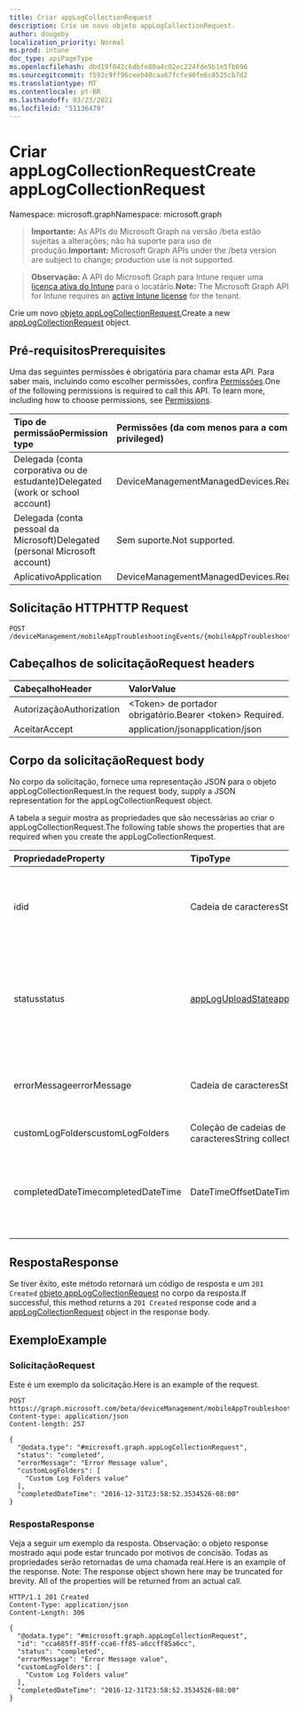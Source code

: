 ```yaml
---
title: Criar appLogCollectionRequest
description: Crie um novo objeto appLogCollectionRequest.
author: dougeby
localization_priority: Normal
ms.prod: intune
doc_type: apiPageType
ms.openlocfilehash: dbd19f042c6dbfe80a4c02ec224fde5b1e5fb696
ms.sourcegitcommit: f592c9ff96ceeb40caa67fcfe90fe6c8525cb7d2
ms.translationtype: MT
ms.contentlocale: pt-BR
ms.lasthandoff: 03/23/2021
ms.locfileid: "51136479"
---
```

# <a name="create-applogcollectionrequest"></a><span data-ttu-id="6a627-103">Criar appLogCollectionRequest</span><span class="sxs-lookup"><span data-stu-id="6a627-103">Create appLogCollectionRequest</span></span>

<span data-ttu-id="6a627-104">Namespace: microsoft.graph</span><span class="sxs-lookup"><span data-stu-id="6a627-104">Namespace: microsoft.graph</span></span>

> <span data-ttu-id="6a627-105">**Importante:** As APIs do Microsoft Graph na versão /beta estão sujeitas a alterações; não há suporte para uso de produção.</span><span class="sxs-lookup"><span data-stu-id="6a627-105">**Important:** Microsoft Graph APIs under the /beta version are subject to change; production use is not supported.</span></span>

> <span data-ttu-id="6a627-106">**Observação:** A API do Microsoft Graph para Intune requer uma [licença ativa do Intune](https://go.microsoft.com/fwlink/?linkid=839381) para o locatário.</span><span class="sxs-lookup"><span data-stu-id="6a627-106">**Note:** The Microsoft Graph API for Intune requires an [active Intune license](https://go.microsoft.com/fwlink/?linkid=839381) for the tenant.</span></span>

<span data-ttu-id="6a627-107">Crie um novo [objeto appLogCollectionRequest.](../resources/intune-devices-applogcollectionrequest.md)</span><span class="sxs-lookup"><span data-stu-id="6a627-107">Create a new [appLogCollectionRequest](../resources/intune-devices-applogcollectionrequest.md) object.</span></span>

## <a name="prerequisites"></a><span data-ttu-id="6a627-108">Pré-requisitos</span><span class="sxs-lookup"><span data-stu-id="6a627-108">Prerequisites</span></span>
<span data-ttu-id="6a627-p101">Uma das seguintes permissões é obrigatória para chamar esta API. Para saber mais, incluindo como escolher permissões, confira [Permissões](/graph/permissions-reference).</span><span class="sxs-lookup"><span data-stu-id="6a627-p101">One of the following permissions is required to call this API. To learn more, including how to choose permissions, see [Permissions](/graph/permissions-reference).</span></span>

|<span data-ttu-id="6a627-111">Tipo de permissão</span><span class="sxs-lookup"><span data-stu-id="6a627-111">Permission type</span></span>|<span data-ttu-id="6a627-112">Permissões (da com menos para a com mais privilégios)</span><span class="sxs-lookup"><span data-stu-id="6a627-112">Permissions (from least to most privileged)</span></span>|
|:---|:---|
|<span data-ttu-id="6a627-113">Delegada (conta corporativa ou de estudante)</span><span class="sxs-lookup"><span data-stu-id="6a627-113">Delegated (work or school account)</span></span>|<span data-ttu-id="6a627-114">DeviceManagementManagedDevices.ReadWrite.All</span><span class="sxs-lookup"><span data-stu-id="6a627-114">DeviceManagementManagedDevices.ReadWrite.All</span></span>|
|<span data-ttu-id="6a627-115">Delegada (conta pessoal da Microsoft)</span><span class="sxs-lookup"><span data-stu-id="6a627-115">Delegated (personal Microsoft account)</span></span>|<span data-ttu-id="6a627-116">Sem suporte.</span><span class="sxs-lookup"><span data-stu-id="6a627-116">Not supported.</span></span>|
|<span data-ttu-id="6a627-117">Aplicativo</span><span class="sxs-lookup"><span data-stu-id="6a627-117">Application</span></span>|<span data-ttu-id="6a627-118">DeviceManagementManagedDevices.ReadWrite.All</span><span class="sxs-lookup"><span data-stu-id="6a627-118">DeviceManagementManagedDevices.ReadWrite.All</span></span>|

## <a name="http-request"></a><span data-ttu-id="6a627-119">Solicitação HTTP</span><span class="sxs-lookup"><span data-stu-id="6a627-119">HTTP Request</span></span>
<!-- {
  "blockType": "ignored"
}
-->
``` http
POST /deviceManagement/mobileAppTroubleshootingEvents/{mobileAppTroubleshootingEventId}/appLogCollectionRequests
```

## <a name="request-headers"></a><span data-ttu-id="6a627-120">Cabeçalhos de solicitação</span><span class="sxs-lookup"><span data-stu-id="6a627-120">Request headers</span></span>
|<span data-ttu-id="6a627-121">Cabeçalho</span><span class="sxs-lookup"><span data-stu-id="6a627-121">Header</span></span>|<span data-ttu-id="6a627-122">Valor</span><span class="sxs-lookup"><span data-stu-id="6a627-122">Value</span></span>|
|:---|:---|
|<span data-ttu-id="6a627-123">Autorização</span><span class="sxs-lookup"><span data-stu-id="6a627-123">Authorization</span></span>|<span data-ttu-id="6a627-124">&lt;Token&gt; de portador obrigatório.</span><span class="sxs-lookup"><span data-stu-id="6a627-124">Bearer &lt;token&gt; Required.</span></span>|
|<span data-ttu-id="6a627-125">Aceitar</span><span class="sxs-lookup"><span data-stu-id="6a627-125">Accept</span></span>|<span data-ttu-id="6a627-126">application/json</span><span class="sxs-lookup"><span data-stu-id="6a627-126">application/json</span></span>|

## <a name="request-body"></a><span data-ttu-id="6a627-127">Corpo da solicitação</span><span class="sxs-lookup"><span data-stu-id="6a627-127">Request body</span></span>
<span data-ttu-id="6a627-128">No corpo da solicitação, fornece uma representação JSON para o objeto appLogCollectionRequest.</span><span class="sxs-lookup"><span data-stu-id="6a627-128">In the request body, supply a JSON representation for the appLogCollectionRequest object.</span></span>

<span data-ttu-id="6a627-129">A tabela a seguir mostra as propriedades que são necessárias ao criar o appLogCollectionRequest.</span><span class="sxs-lookup"><span data-stu-id="6a627-129">The following table shows the properties that are required when you create the appLogCollectionRequest.</span></span>

|<span data-ttu-id="6a627-130">Propriedade</span><span class="sxs-lookup"><span data-stu-id="6a627-130">Property</span></span>|<span data-ttu-id="6a627-131">Tipo</span><span class="sxs-lookup"><span data-stu-id="6a627-131">Type</span></span>|<span data-ttu-id="6a627-132">Descrição</span><span class="sxs-lookup"><span data-stu-id="6a627-132">Description</span></span>|
|:---|:---|:---|
|<span data-ttu-id="6a627-133">id</span><span class="sxs-lookup"><span data-stu-id="6a627-133">id</span></span>|<span data-ttu-id="6a627-134">Cadeia de caracteres</span><span class="sxs-lookup"><span data-stu-id="6a627-134">String</span></span>|<span data-ttu-id="6a627-135">O Identificador exclusivo.</span><span class="sxs-lookup"><span data-stu-id="6a627-135">The unique Identifier.</span></span> <span data-ttu-id="6a627-136">Esta é userId_DeviceId_AppId id.</span><span class="sxs-lookup"><span data-stu-id="6a627-136">This is userId_DeviceId_AppId id.</span></span>|
|<span data-ttu-id="6a627-137">status</span><span class="sxs-lookup"><span data-stu-id="6a627-137">status</span></span>|[<span data-ttu-id="6a627-138">appLogUploadState</span><span class="sxs-lookup"><span data-stu-id="6a627-138">appLogUploadState</span></span>](../resources/intune-devices-apploguploadstate.md)|<span data-ttu-id="6a627-139">Status do carregamento de log.</span><span class="sxs-lookup"><span data-stu-id="6a627-139">Log upload status.</span></span> <span data-ttu-id="6a627-140">Os valores possíveis são: `pending`, `completed`, `failed`.</span><span class="sxs-lookup"><span data-stu-id="6a627-140">Possible values are: `pending`, `completed`, `failed`.</span></span>|
|<span data-ttu-id="6a627-141">errorMessage</span><span class="sxs-lookup"><span data-stu-id="6a627-141">errorMessage</span></span>|<span data-ttu-id="6a627-142">Cadeia de caracteres</span><span class="sxs-lookup"><span data-stu-id="6a627-142">String</span></span>|<span data-ttu-id="6a627-143">Mensagem de erro se alguma durante o processo de carregamento</span><span class="sxs-lookup"><span data-stu-id="6a627-143">Error message if any during the upload process</span></span>|
|<span data-ttu-id="6a627-144">customLogFolders</span><span class="sxs-lookup"><span data-stu-id="6a627-144">customLogFolders</span></span>|<span data-ttu-id="6a627-145">Coleção de cadeias de caracteres</span><span class="sxs-lookup"><span data-stu-id="6a627-145">String collection</span></span>|<span data-ttu-id="6a627-146">Lista de pastas de log.</span><span class="sxs-lookup"><span data-stu-id="6a627-146">List of log folders.</span></span> |
|<span data-ttu-id="6a627-147">completedDateTime</span><span class="sxs-lookup"><span data-stu-id="6a627-147">completedDateTime</span></span>|<span data-ttu-id="6a627-148">DateTimeOffset</span><span class="sxs-lookup"><span data-stu-id="6a627-148">DateTimeOffset</span></span>|<span data-ttu-id="6a627-149">Hora em que a solicitação de log de carregamento atingiu um estado de terminal</span><span class="sxs-lookup"><span data-stu-id="6a627-149">Time at which the upload log request reached a terminal state</span></span>|



## <a name="response"></a><span data-ttu-id="6a627-150">Resposta</span><span class="sxs-lookup"><span data-stu-id="6a627-150">Response</span></span>
<span data-ttu-id="6a627-151">Se tiver êxito, este método retornará um código de resposta e um `201 Created` [objeto appLogCollectionRequest](../resources/intune-devices-applogcollectionrequest.md) no corpo da resposta.</span><span class="sxs-lookup"><span data-stu-id="6a627-151">If successful, this method returns a `201 Created` response code and a [appLogCollectionRequest](../resources/intune-devices-applogcollectionrequest.md) object in the response body.</span></span>

## <a name="example"></a><span data-ttu-id="6a627-152">Exemplo</span><span class="sxs-lookup"><span data-stu-id="6a627-152">Example</span></span>

### <a name="request"></a><span data-ttu-id="6a627-153">Solicitação</span><span class="sxs-lookup"><span data-stu-id="6a627-153">Request</span></span>
<span data-ttu-id="6a627-154">Este é um exemplo da solicitação.</span><span class="sxs-lookup"><span data-stu-id="6a627-154">Here is an example of the request.</span></span>
``` http
POST https://graph.microsoft.com/beta/deviceManagement/mobileAppTroubleshootingEvents/{mobileAppTroubleshootingEventId}/appLogCollectionRequests
Content-type: application/json
Content-length: 257

{
  "@odata.type": "#microsoft.graph.appLogCollectionRequest",
  "status": "completed",
  "errorMessage": "Error Message value",
  "customLogFolders": [
    "Custom Log Folders value"
  ],
  "completedDateTime": "2016-12-31T23:58:52.3534526-08:00"
}
```

### <a name="response"></a><span data-ttu-id="6a627-155">Resposta</span><span class="sxs-lookup"><span data-stu-id="6a627-155">Response</span></span>
<span data-ttu-id="6a627-p104">Veja a seguir um exemplo da resposta. Observação: o objeto response mostrado aqui pode estar truncado por motivos de concisão. Todas as propriedades serão retornadas de uma chamada real.</span><span class="sxs-lookup"><span data-stu-id="6a627-p104">Here is an example of the response. Note: The response object shown here may be truncated for brevity. All of the properties will be returned from an actual call.</span></span>
``` http
HTTP/1.1 201 Created
Content-Type: application/json
Content-Length: 306

{
  "@odata.type": "#microsoft.graph.appLogCollectionRequest",
  "id": "cca685ff-85ff-cca6-ff85-a6ccff85a6cc",
  "status": "completed",
  "errorMessage": "Error Message value",
  "customLogFolders": [
    "Custom Log Folders value"
  ],
  "completedDateTime": "2016-12-31T23:58:52.3534526-08:00"
}
```




